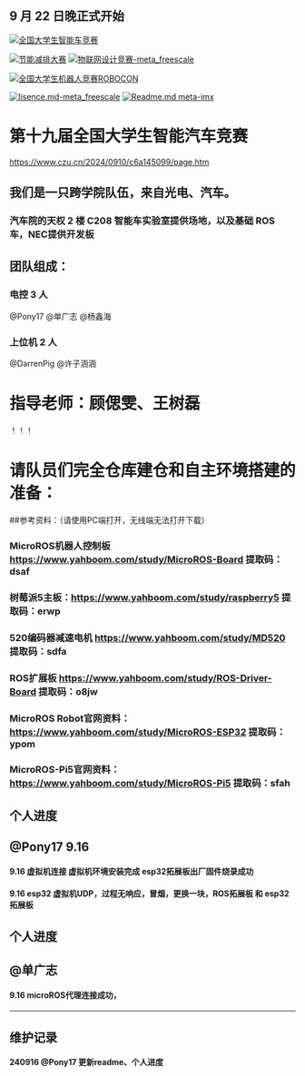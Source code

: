 ## 9 月 22 日晚正式开始
[![全国大学生智能车竞赛](https://img.shields.io/badge/2024全国大学生智能车竞赛-智能车室外赛比赛-green)](https://gitee.com/darrenpig/new_energy_coder_club/tree/master/2024%E6%99%BA%E8%83%BD%E8%BD%A6%E5%AE%A4%E5%A4%96%E8%B5%9B%E6%AF%94%E8%B5%9B)

[![节能减排大赛](https://img.shields.io/badge/节能减排大赛-仓库-blue)](https://gitee.com/darrenpig/new_energy_coder_club/tree/master/2024%E8%8A%82%E8%83%BD%E5%87%8F%E6%8E%92%E5%A4%A7%E8%B5%9B_Nearlink%E5%B0%8F%E8%BD%A6)         [![物联网设计竞赛-meta_freescale](https://img.shields.io/badge/物联网设计竞赛-仓库-brightgreen)](https://gitee.com/darrenpig/new_energy_coder_club/tree/master/2024%E7%89%A9%E8%81%94%E7%BD%91%E8%AE%BE%E8%AE%A1%E7%AB%9E%E8%B5%9B_Huawei%E6%95%B0%E9%80%9A)

[![全国大学生机器人竞赛ROBOCON](https://img.shields.io/badge/ROBOCON竞赛-全国大学生机器人竞赛-green)](https://gitee.com/darrenpig/new_energy_coder_club/tree/master/2024%E5%85%A8%E5%9B%BD%E6%9C%BA%E5%99%A8%E4%BA%BA%E7%AB%9E%E8%B5%9B_ROBOCON)

[![lisence.md-meta_freescale](https://img.shields.io/badge/lisence.md-Markdown-violet
)](https://gitee.com/darrenpig/new_energy_coder_club/blob/master/LICENSE.md)
[![Readme.md meta-imx](https://img.shields.io/badge/Readme.md-Markdown-8A2BE2
)](https://gitee.com/darrenpig/new_energy_coder_club/blob/master/README.md)

# 第十九届全国大学生智能汽车竞赛
https://www.czu.cn/2024/0910/c6a145099/page.htm
## 我们是一只跨学院队伍，来自光电、汽车。
### 汽车院的天权 2 楼 C208 智能车实验室提供场地，以及基础 ROS 车，NEC提供开发板
## 团队组成：
### 电控 3 人 
 @Pony17  @单广志  @杨鑫海 
### 上位机 2 人
 @DarrenPig  @许子涵涵 
# 指导老师：顾偲雯、王树磊
！！！
# 请队员们完全仓库建仓和自主环境搭建的准备：
##参考资料：（请使用PC端打开，无线端无法打开下载）
### MicroROS机器人控制板 https://www.yahboom.com/study/MicroROS-Board 提取码：dsaf
### 树莓派5主板：https://www.yahboom.com/study/raspberry5 提取码：erwp
### 520编码器减速电机 https://www.yahboom.com/study/MD520 提取码：sdfa
### ROS扩展板 https://www.yahboom.com/study/ROS-Driver-Board 提取码：o8jw
### MicroROS Robot官网资料：https://www.yahboom.com/study/MicroROS-ESP32 提取码：ypom
### MicroROS-Pi5官网资料：https://www.yahboom.com/study/MicroROS-Pi5 提取码：sfah

## 个人进度
##  @Pony17  9.16
#### 9.16 虚拟机连接 虚拟机环境安装完成 esp32拓展板出厂固件烧录成功 
#### 9.16 esp32 虚拟机UDP，过程无响应，冒烟，更换一块，ROS拓展板 和 esp32拓展板 

## 个人进度
##  @单广志 
#### 9.16 microROS代理连接成功， 



---

## 维护记录
#### 240916  @Pony17 更新readme、个人进度

